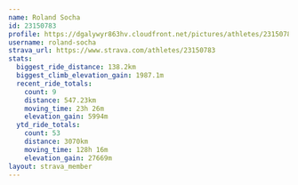 ```yaml
---
name: Roland Socha
id: 23150783
profile: https://dgalywyr863hv.cloudfront.net/pictures/athletes/23150783/14745672/4/large.jpg
username: roland-socha
strava_url: https://www.strava.com/athletes/23150783
stats:
  biggest_ride_distance: 138.2km
  biggest_climb_elevation_gain: 1987.1m
  recent_ride_totals:
    count: 9
    distance: 547.23km
    moving_time: 23h 26m
    elevation_gain: 5994m
  ytd_ride_totals:
    count: 53
    distance: 3070km
    moving_time: 128h 16m
    elevation_gain: 27669m
layout: strava_member
--- 
```

